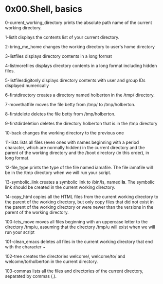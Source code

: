 # 0x00.Shell, basics

0-current_working_directory prints the absolute path name of the current working directory.


1-listit displays the contents list of your current directory.


2-bring_me_home changes the working directory to user's home directory


3-listfiles displays directory contents in a long format


4-listmorefiles displays directory contents in a long format including hidden files.


5-listfilesdigitonly displays directory contents with user and group IDs displayed numerically


6-firstdirectory creates a directory named holberton in the /tmp/ directory.


7-movethatfile moves the file betty from /tmp/ to /tmp/holberton.


8-firstdelete deletes the file betty from /tmp/holberton.


9-firstdirdeletion deletes the directory holberton that is in the /tmp directory


10-back changes the working directory to the previous one


11-lists lists all files (even ones with names beginning with a period character, which are normally hidden) in the current directory and the parent of the working directory and the /boot directory (in this order), in long format.


12-file_type prints the type of the file named iamafile. The file iamafile will be in the /tmp directory when we will run your script.


13-symbolic_link creates a symbolic link to /bin/ls, named __ls__. The symbolic link should be created in the current working directory.


14-copy_html copies all the HTML files from the current working directory to the parent of the working directory, but only copy files that did not exist in the parent of the working directory or were newer than the versions in the parent of the working directory.


100-lets_move  moves all files beginning with an uppercase letter to the directory /tmp/u, assuming that the directory /tmp/u will exist when we will run your script


101-clean_emacs deletes all files in the current working directory that end with the character ~


102-tree creates the directories welcome/, welcome/to/ and welcome/to/holberton in the current directory.


103-commas lists all the files and directories of the current directory, separated by commas (,).